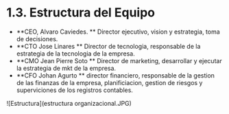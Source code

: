 # 1.3. Estructura del Equipo

- **CEO, Alvaro Caviedes. ** Director ejecutivo, vision y estrategia, toma de decisiones.
- **CTO Jose Linares ** Director de tecnologia, responsable de la estrategia de la tecnologia de la empresa.
- **CMO Jean Pierre Soto ** Director de marketing, desarrollar y ejecutar la estrategia de mkt de la empresa.
- **CFO Johan Agurto ** director financiero, responsable de la gestion de las finanzas de la empresa, planificiacion, gestion de riesgos y superviciones de los registros contables.

![Estructura](estructura organizacional.JPG)
